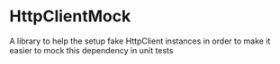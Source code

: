 # HttpClientMock
A library to help the setup fake HttpClient instances in order to make it easier to mock this dependency in unit tests
